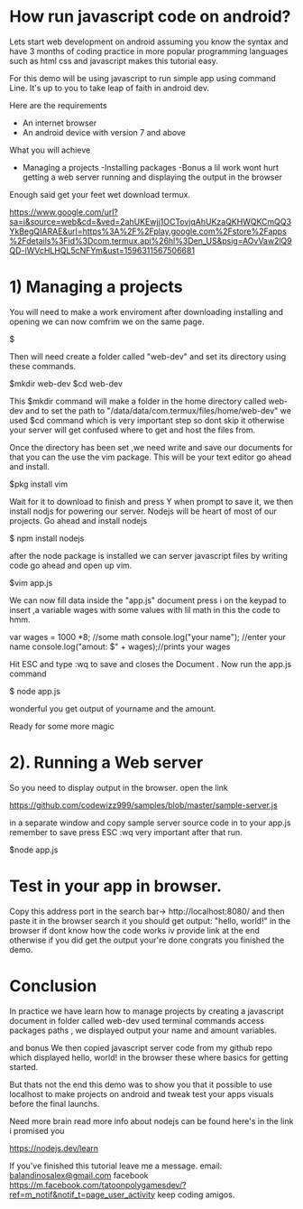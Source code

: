 # How run javascript code on android?

Lets start web development on android assuming you know 
the syntax and have 3 months of coding practice in more 
popular programming languages such as html css and javascript 
makes this tutorial easy.

For this demo will be using javascript to run simple app using 
command Line. It's up to you to take leap of faith in android 
dev.

Here are the requirements
- An internet browser
- An android device with version 7 and above

What you will achieve
- Managing a projects
-Installing packages
-Bonus a lil work wont hurt getting a web server 
running and displaying the output in the browser

Enough said get your feet wet download termux.

https://www.google.com/url?sa=i&source=web&cd=&ved=2ahUKEwjj1OCTovjqAhUKzaQKHWQKCmQQ3YkBegQIARAE&url=https%3A%2F%2Fplay.google.com%2Fstore%2Fapps%2Fdetails%3Fid%3Dcom.termux.api%26hl%3Den_US&psig=AOvVaw2lQ9QD-lWVcHLHQL5cNFYm&ust=1596311567506681

# 1) Managing a projects
You will need to make a work enviroment
after downloading installing and opening we can now 
comfrim we on the same page.

$

Then will need create a folder called "web-dev" and 
set its directory using these commands.

$mkdir web-dev
$cd web-dev

This $mkdir command will make a folder in the home 
directory called web-dev and to set 
the path to "/data/data/com.termux/files/home/web-dev" 
we used $cd command which is very important step so 
dont skip it otherwise your server will get confused 
where to get and host the files from.

Once the directory has been set ,we need write and 
save our documents for that you can the use the 
vim package. This will be your text editor go ahead and 
install.

$pkg install vim

Wait for it to download to finish and press Y when prompt 
to save it, we then install nodjs for powering our server. 
Nodejs will be heart of most of our projects. Go ahead and 
install nodejs

$ npm install nodejs

after the node package is installed we can server javascript 
files by writing code go ahead and open up vim.


$vim app.js

We can now fill data inside the "app.js" document press i on the 
keypad to insert ,a variable wages with some values with lil math 
in this the code to hmm. 

var wages = 1000 *8; //some math
console.log("your name"); //enter your name
console.log("amout: $" + wages);//prints your wages

Hit ESC and type :wq to save and closes the Document . Now run the app.js command

$ node app.js

wonderful you get output of yourname and the amount.

Ready for some more magic

# 2). Running a Web server
So you need to display output in the browser. open the link 

https://github.com/codewizz999/samples/blob/master/sample-server.js

in a separate window and copy sample server source 
code in to your app.js remember to save press ESC :wq 
very important after that run.

$node app.js 


# Test in your app in browser.

Copy this address port in the search bar-> http://localhost:8080/
and then paste it in the browser search it you should get output: "hello, world!" 
in the browser if dont know how the code works iv provide link at the end otherwise
if you did get the output your're done congrats you finished the demo. 

# Conclusion
In practice we have learn how to manage projects by creating a javascript document 
in folder called web-dev used terminal commands access packages paths , we displayed 
output your name and amount variables.

and bonus We then copied javascript server code from my github repo which displayed hello, world! in the browser these where basics for getting started.

But thats not the end this demo was to show you that it possible to use localhost to make projects on android and tweak test your apps visuals before the final launchs.


Need more brain read more info about nodejs can be found here's in the link i promised you 

https://nodejs.dev/learn


If you've finished this tutorial leave me a message.
email: balandinosalex@gmail.com
facebook https://m.facebook.com/tatoonpolygamesdev/?ref=m_notif&notif_t=page_user_activity
keep coding amigos.

